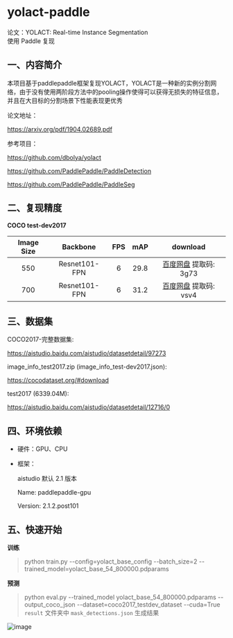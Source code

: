 # yolact-paddle

论文：YOLACT: Real-time Instance Segmentation  
使用 Paddle 复现


## 一、内容简介

本项目基于paddlepaddle框架复现YOLACT，YOLACT是一种新的实例分割网络，由于没有使用两阶段方法中的pooling操作使得可以获得无损失的特征信息，并且在大目标的分割场景下性能表现更优秀

论文地址：

https://arxiv.org/pdf/1904.02689.pdf

参考项目：

https://github.com/dbolya/yolact

https://github.com/PaddlePaddle/PaddleDetection

https://github.com/PaddlePaddle/PaddleSeg

## 二、复现精度
**COCO test-dev2017**

| Image Size | Backbone      | FPS  | mAP  |download|
|:----------:|:-------------:|:----:|:----:|:---:|
| 550        | Resnet101-FPN | 6 | 29.8 |[百度网盘](https://pan.baidu.com/s/15H0BwHsfFnkjaxD9neiFdA) 提取码: 3g73 |
| 700        | Resnet101-FPN | 6 | 31.2 |[百度网盘](https://pan.baidu.com/s/1fkTqmOXbZOi-TKwJJRwNJg) 提取码: vsv4 |

## 三、数据集

COCO2017-完整数据集:

https://aistudio.baidu.com/aistudio/datasetdetail/97273


image_info_test2017.zip (image_info_test-dev2017.json):

https://cocodataset.org/#download

test2017 (6339.04M):

https://aistudio.baidu.com/aistudio/datasetdetail/12716/0

## 四、环境依赖

- 硬件：GPU、CPU

- 框架：
  
  aistudio 默认 2.1 版本
  
  Name: paddlepaddle-gpu
  
  Version: 2.1.2.post101

## 五、快速开始
**训练**
> python train.py --config=yolact_base_config --batch_size=2 --trained_model=yolact_base_54_800000.pdparams

**预测**
> python eval.py --trained_model yolact_base_54_800000.pdparams --output_coco_json  --dataset=coco2017_testdev_dataset --cuda=True
`result` 文件夹中 `mask_detections.json` 生成结果

![image](https://user-images.githubusercontent.com/25956447/129172494-84c6fdb7-16ba-4009-bbaf-ff52be294e0c.png)


